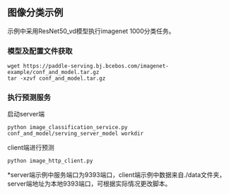 ## 图像分类示例

示例中采用ResNet50_vd模型执行imagenet 1000分类任务。

### 模型及配置文件获取
```
wget https://paddle-serving.bj.bcebos.com/imagenet-example/conf_and_model.tar.gz
tar -xzvf conf_and_model.tar.gz
```
### 执行预测服务

启动server端
```
python image_classification_service.py conf_and_model/serving_server_model workdir
```

client端进行预测
```
python image_http_client.py
```

*server端示例中服务端口为9393端口，client端示例中数据来自./data文件夹，server端地址为本地9393端口，可根据实际情况更改脚本。
